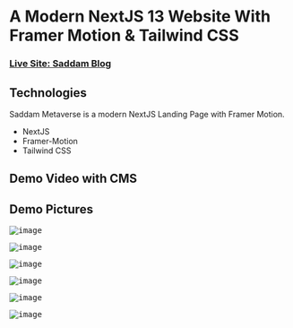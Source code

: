 # A Modern NextJS 13 Website With Framer Motion & Tailwind CSS

                                                                                              
### [Live Site: Saddam Blog](https://saddam-metaverse.vercel.app/)

## Technologies

Saddam Metaverse is a modern NextJS Landing Page with Framer Motion.

* NextJS
* Framer-Motion
* Tailwind CSS


## Demo Video with CMS

[](https://github.com/SHnice/saddam-metaverse/assets/108930470/37793e62-2fd1-4172-ba5b-5d2da415b126)


## Demo Pictures

<kbd>![image](https://github.com/SHnice/saddam-metaverse/assets/108930470/cfb9bd14-e188-4162-81d4-cfa6b696b6e1)</kbd>


<kbd>![image](https://github.com/SHnice/saddam-metaverse/assets/108930470/d2ea4251-566b-41c7-a871-e2eb592334bb)</kbd>


<kbd>![image](https://github.com/SHnice/saddam-metaverse/assets/108930470/b2199b71-ec35-4feb-9796-0dd7f6457b8a)</kbd>


<kbd>![image](https://github.com/SHnice/saddam-metaverse/assets/108930470/5a6c9f54-f9d9-45eb-b35c-84ae27de979e)</kbd>


<kbd>![image](https://github.com/SHnice/saddam-metaverse/assets/108930470/14676f02-c2e8-48c1-8e4f-c2666ffe5f55)</kbd>


<kbd>![image](https://github.com/SHnice/saddam-metaverse/assets/108930470/180f2b21-32fe-4103-9063-97c0d706886f)</kbd>





